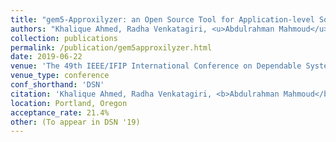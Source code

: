 ```yaml
---
title: "gem5-Approxilyzer: an Open Source Tool for Application-level Soft Error Analysis"
authors: "Khalique Ahmed, Radha Venkatagiri, <u>Abdulrahman Mahmoud</u>, Sasa Misailovic, Darko Marinov, Christopher W. Fletcher, and Sarita V. Adve"
collection: publications
permalink: /publication/gem5approxilyzer.html
date: 2019-06-22
venue: 'The 49th IEEE/IFIP International Conference on Dependable Systems and Networks' 
venue_type: conference
conf_shorthand: 'DSN'
citation: 'Khalique Ahmed, Radha Venkatagiri, <b>Abdulrahman Mahmoud</b>, Sasa Misailovic, Darko Marinov, Christopher W. Fletcher, and Sarita Adve. 2019. gem5-Approxilyzer: an Open Source Tool for Application-level Soft Error Analysis. To appear in <i>2019 International Conference on Dependable Systems and Networks (DSN 19), June 24-27, 2019, Portland, Oregon, USA.</i>'
location: Portland, Oregon 
acceptance_rate: 21.4%
other: (To appear in DSN '19) 
---
```

